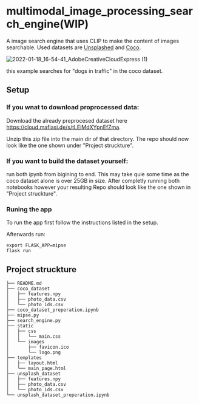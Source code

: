 # multimodal_image_processing_search_engine(WIP)
A image search engine that uses CLIP to make the content of images searchable. Used datasets are [Unsplashed](https://unsplash.com/data) and [Coco](https://cocodataset.org/).

![2022-01-18_16-54-41_AdobeCreativeCloudExpress (1)](https://user-images.githubusercontent.com/24440000/149972485-d53ea8fc-417e-41e3-897d-a5a8c682a766.gif)


this example searches for "dogs in traffic" in the coco dataset.

## Setup
### If you wnat to download proprocessed data:
Download the already preprocesed dataset here https://cloud.mafiasi.de/s/tLEiMdXYpnEfZma.

Unzip this zip file into the main dir of that directory. The repo should now look like the one shown under "Project struckture".

### If you want to build the dataset yourself:
run both ipynb from bigining to end. This may take quie some time as the coco dataset alone is over 25GB in size. After completly running both notebooks however your resulting Repo should look like the one shown in "Project struckture".

### Runing the app
To run the app first follow the instructions listed in the setup.

Afterwards run:
```
export FLASK_APP=mipse
flask run
```

## Project struckture
```
├── README.md
├── coco_dataset
│   ├── features.npy
│   ├── photo_data.csv
│   └── photo_ids.csv
├── coco_dataset_preperation.ipynb
├── mipse.py
├── search_engine.py
├── static
│   ├── css
│   │   └── main.css
│   └── images
│       ├── favicon.ico
│       └── logo.png
├── templates
│   ├── layout.html
│   └── main_page.html
├── unsplash_dataset
│   ├── features.npy
│   ├── photo_data.csv
│   └── photo_ids.csv
└── unsplash_dataset_preperation.ipynb
```
